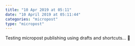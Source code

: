 ```yaml
---
title: "10 Apr 2019 at 05:11"
date: "10 April 2019 at 05:11:44"
categories: "micropost"
type: "micropost"
---
```

Testing micropost publishing using drafts and shortcuts... 🤔